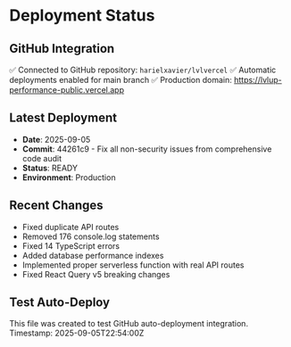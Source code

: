 # Deployment Status

## GitHub Integration
✅ Connected to GitHub repository: `harielxavier/lvlvercel`
✅ Automatic deployments enabled for main branch
✅ Production domain: https://lvlup-performance-public.vercel.app

## Latest Deployment
- **Date**: 2025-09-05
- **Commit**: 44261c9 - Fix all non-security issues from comprehensive code audit
- **Status**: READY
- **Environment**: Production

## Recent Changes
- Fixed duplicate API routes
- Removed 176 console.log statements
- Fixed 14 TypeScript errors
- Added database performance indexes
- Implemented proper serverless function with real API routes
- Fixed React Query v5 breaking changes

## Test Auto-Deploy
This file was created to test GitHub auto-deployment integration.
Timestamp: 2025-09-05T22:54:00Z